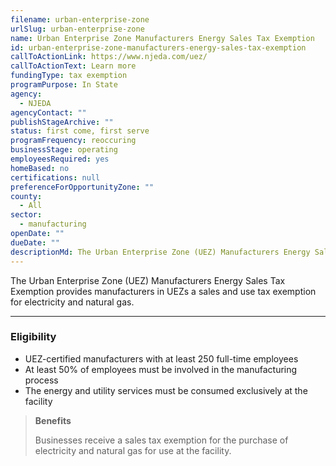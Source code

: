 ```yaml
---
filename: urban-enterprise-zone
urlSlug: urban-enterprise-zone
name: Urban Enterprise Zone Manufacturers Energy Sales Tax Exemption
id: urban-enterprise-zone-manufacturers-energy-sales-tax-exemption
callToActionLink: https://www.njeda.com/uez/
callToActionText: Learn more
fundingType: tax exemption
programPurpose: In State
agency:
  - NJEDA
agencyContact: ""
publishStageArchive: ""
status: first come, first serve
programFrequency: reoccuring
businessStage: operating
employeesRequired: yes
homeBased: no
certifications: null
preferenceForOpportunityZone: ""
county:
  - All
sector:
  - manufacturing
openDate: ""
dueDate: ""
descriptionMd: The Urban Enterprise Zone (UEZ) Manufacturers Energy Sales Tax Exemption provides manufacturers in UEZs a sales and use tax exemption for electricity and natural gas.
---
```


The Urban Enterprise Zone (UEZ) Manufacturers Energy Sales Tax Exemption provides manufacturers in UEZs a sales and use tax exemption for electricity and natural gas.

---

### Eligibility

- UEZ-certified manufacturers with at least 250 full-time employees
- At least 50% of employees must be involved in the manufacturing process
- The energy and utility services must be consumed exclusively at the facility

> **Benefits**
>
> Businesses receive a sales tax exemption for the purchase of electricity and natural gas for use at the facility.
